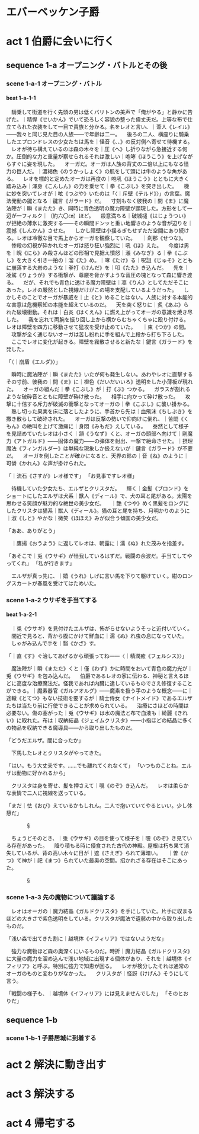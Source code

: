 # エバーベッケン子爵
# act 1 伯爵に会いに行く
## sequence 1-a オープニング・バトルとその後
### scene 1-a-1 オープニング・バトル
#### beat 1-a-1-1
　騎乗して街道を行く先頭の男は低くバリトンの美声で「俺がやる」と静かに告げた。｜精悍《せいかん》でいて恐ろしく容貌の整った偉丈夫だ。上等な布で仕立てられた衣装をして一目で貴族と分かる。名をレオと言い、｜葦人《レイル》――我々と同じ見た目の人族――で年齢は二一。
　後ろの二人、横座りに騎乗したエプロンドレスの少女たちは馬を｜怪音《、、》の反対側へ寄せて待機する。
　レオが待ち構えているのは森の木々を｜圧《へ》し折りながら急接近する何か。圧倒的な力と重量が察せられるそれは激しい｜咆哮《ほうこう》を上げながらすぐに姿を現した。
　オーガだ。オーガは人族の背丈の二倍以上にもなる怪力の巨人だ。｜濃褐色《のうかっしょく》の肌をして頭には牛のような角がある。
　レオを標的と定めたオーガは再度の｜咆吼《ほうこう》とともに大きく踏み込み｜渾身《こんしん》の力を乗せて｜拳《こぶし》を突き出した。
　機に妙を突いてレオが｜呟《つぶや》いたのは「〈｜斥壁《テルド》〉」の言葉。魔法発動の鍵となる｜鍵言《ガラード》だ。
　寸刻もなく彼我の｜間《ま》に魔法陣が｜瞬《またた》き、同時に青色透明の魔力障壁が顕現した。方形をして一辺が一フィルク｜（約六〇㎝）ほど。
　殺意満ちる｜破城槌《はじょうつい》が拒絶の薄氷に激突する――その瞬間ドンッと重い地響きのような音が辺りを｜震撼《しんかん》させた。
　しかし障壁は小揺るぎもせずただ空間にあり続ける。レオは冷徹な目で馬上からオーガを観察していた。
　｜刹那《せつな》。
　惨殺の幻視が砕かれたオーガは怒り狂い強烈に｜吼《ほ》えた。
　今度は男を｜睨《にら》み殺さんほどの形相で見据え憤怒｜漲《みなぎ》る｜拳《こぶし》を大きく引き一拍の｜溜《た》め。｜哮《たけ》る｜呪詛《じゅそ》とともに崩落する大岩のような｜拳打《けんだ》を｜叩《たた》き込んだ。
　先を｜凌駕《りょうが》する衝撃が、尊厳を脅かすような音圧の塊となって森に響き渡る。
　だが、それでも青色に透ける魔力障壁は｜凛《りん》としてただそこにあった。レオの厳然とした視線だけがこの場を支配しているようだった。
　しかしそのことでオーガが暴威を｜止《と》めることはない。人族に対する本能的な害意は危機察知の本能を超えているのだ。
　天を突く怒りに｜炙《あぶ》られた破壊衝動。それは｜白炎《はくえん》に燃え上がってオーガの意識を焼き尽した。
　我を忘れて両腕を振り回し上から横からむちゃくちゃに殴り付ける。レオは障壁を四方に移動させて猛攻を受け止めていた。
　｜束《つか》の間。
　攻撃が全く通じないオーガは苦し紛れに手を組んで上段から打ち下ろした。
　ここでレオに変化が起きる。障壁を霧散させると新たな｜鍵言《ガラード》を発した。

「〈｜崩盾《エルダ》〉」

　瞬時に魔法陣が｜瞬《またた》いたが何も発生しない。あわやレオに直撃するその寸前、彼我の｜間《ま》に｜橙色《だいだいいろ》透明をした小薄板が現れた。
　オーガの組んだ｜拳《こぶし》が｜打《ぶ》つかる。
　ガラスが割れるような破砕音とともに障壁が砕け散った。
　相手に向かって砕け散った。
　攻撃に十倍する斥力が破滅の衝撃となってオーガの｜拳《こぶし》に襲い掛かる。
　熟し切った果実を床に落としたように、手首から先は｜血飛沫《ちしぶき》を撒き散らして破砕された。
　オーガは反撃の勢いで仰向けに倒れ、｜苦悶《くもん》の絶叫を上げて激痛に｜身悶《みもだ》えしている。
　泰然として様子を見詰めていたレオは小さく｜頷《うなず》くと、オーガの頭部へ向けて｜剛魔力《アトガルド》――固体の魔力――の弾体を射出、一撃で絶命させた。｜摂理魔法《フィンガルダー》は単純な現象しか扱えないが｜鍵言《ガラード》が不要だ。
　オーガを倒したことが確かになると、天界の鈴の｜音《ね》のように｜可憐《かれん》な声が掛けられた。

「｜流石《さすが》レオ様です」
「お見事ですレオ様」

　待機していた少女たち、エルザとクリスタだ。
　輝く｜金髪《ブロンド》をショートにしたエルザは犬系｜獣人《ディール》で、犬の耳と尾がある。太陽を思わせる笑顔が魅力的な絶世の美少女だ。
　｜艶《つや》めく黒髪をロングにしたクリスタは猫系｜獣人《ディール》。猫の耳と尾を持ち、月明かりのように｜淑《しと》やかな｜微笑《ほほえ》みが似合う傾国の美少女だ。

「ああ、ありがとう」

　｜鷹揚《おうよう》に返してレオは、朝露に｜濡《ぬ》れた茂みを指差す。

「あそこで｜兎《ウサギ》が怪我しているはずだ。戦闘の余波だ。手当てしてやってくれ」
「私が行きます」

　エルザが真っ先に、｜嬉《うれ》しげに言い馬を下りて駆けていく。紺のロングスカートが春風を受けてはためいた。

### scene 1-a-2 ウサギを手当てする
#### beat 1-a-2-1
　｜兎《ウサギ》を見付けたエルザは、怖がらせないようそっと近付いていく。
　間近で見ると、背から腹にかけて鮮血に｜濡《ぬ》れ虫の息になっていた。
　しゃがみ込んで手を｜翳《かざ》す。

「｜直《す》ぐ治してあげるから頑張ってね――〈｜精潤癒《フェルシス》〉」

　魔法陣が｜瞬《またた》くと｜僅《わず》かに時間をおいて青色の魔力光が｜兎《ウサギ》を包み込んだ。
　伯爵であるレオの家に伝わる、神秘と言えるほどに高度な治療魔法だ。怪我であれば内臓に達しているものでさえ修復することができる。｜魔素器官《ガルアオルグ》――魔素を扱う手のような概念――に｜途轍《とてつ》もない技術を要するが｜騎士侍女《ナイトメイド》であるエルザたちは当たり前に行使できることが求められている。
　治療にさほどの時間は必要ない。傷の塞がった｜兎《ウサギ》は水の魔法と布で血液も｜綺麗《きれい》に取れた。布は｜収納結晶《ジェイムクリスタ》――小指ほどの結晶に多くの物品を収納できる魔導具――から取り出したものだ。

「どうだエルザ。間に合ったか」

　下馬したレオとクリスタがやってきた。

「はい。もう大丈夫です。……でも離れてくれなくて」
「いつものことね。エルザは動物に好かれるから」

　クリスタは身を寄せ、髪を押さえて｜覗《のぞ》き込んだ。
　レオは柔らかな表情で二人に視線を送っている。

「まだ｜怯《おび》えているかもしれん。二人で抱いていてやるといい。少し休憩だ」


　　　　§


　ちょうどそのとき、｜兎《ウサギ》の目を使って様子を｜覗《のぞ》き見ている存在があった。
　降り積もる時に侵食された古代の神殿。屋根は朽ち果て消失しているが、背の高い木々に日が｜遮《さえぎ》られて薄暗い。
　｜曽《かつ》て神が｜祀《まつ》られていた最奥の空間。招かれざる存在はそこにあった。


　　　　§


### scene 1-a-3 先の魔物について議論する
　レオはオーガの｜魔力結晶《ガルドクリスタ》を手にしていた。片手に収まるほどの大きさで紫色透明をしている。クリスタが魔法で遺骸の中から取り出したものだ。

「浅い森で出てきた割に｜越境体《イフィリア》ではないようだな」

　強力な魔物ほど森の奥深くにいるものだ。時折｜魔力結晶《ガルドクリスタ》に大量の魔力を溜め込んで浅い地域に出現する個体があり、それを｜越境体《イフィリア》と呼ぶ。特別に強力で知恵が回る。
　レオが検分したそれは通常のオーガのものと変わりがなかった。
　クリスタが｜怪訝《けげん》そうにして言う。

「戦闘の様子も、｜越境体《イフィリア》には見えませんでした」
「そのとおりだ」

## sequence 1-b
### scene 1-b-1 子爵居城に到着する


# act 2 解決に動き出す


# act 3 解決する


# act 4 帰宅する


